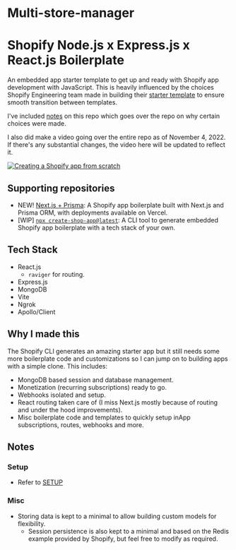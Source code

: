 # Multi-store-manager
 
# Shopify Node.js x Express.js x React.js Boilerplate

An embedded app starter template to get up and ready with Shopify app development with JavaScript. This is heavily influenced by the choices Shopify Engineering team made in building their [starter template](https://github.com/Shopify/shopify-app-template-node) to ensure smooth transition between templates.

I've included [notes](/docs/NOTES.md) on this repo which goes over the repo on why certain choices were made.

I also did make a video going over the entire repo as of November 4, 2022. If there's any substantial changes, the video here will be updated to reflect it.

[![Creating a Shopify app from scratch](https://img.youtube.com/vi/iV_3ENCraaM/0.jpg)](https://www.youtube.com/watch?v=iV_3ENCraaM)

## Supporting repositories

- NEW! [Next.js + Prisma](https://github.com/kinngh/shopify-nextjs-prisma-app): A Shopify app boilerplate built with Next.js and Prisma ORM, with deployments available on Vercel.
- [WIP] [`npx create-shop-app@latest`](https://github.com/kinngh/create-shop-app): A CLI tool to generate embedded Shopify app boilerplate with a tech stack of your own.

## Tech Stack

- React.js
  - `raviger` for routing.
- Express.js
- MongoDB
- Vite
- Ngrok
- Apollo/Client

## Why I made this

The Shopify CLI generates an amazing starter app but it still needs some more boilerplate code and customizations so I can jump on to building apps with a simple clone. This includes:

- MongoDB based session and database management.
- Monetization (recurring subscriptions) ready to go.
- Webhooks isolated and setup.
- React routing taken care of (I miss Next.js mostly because of routing and under the hood improvements).
- Misc boilerplate code and templates to quickly setup inApp subscriptions, routes, webhooks and more.

## Notes

### Setup

- Refer to [SETUP](/docs/SETUP.md)

### Misc

- Storing data is kept to a minimal to allow building custom models for flexibility.
  - Session persistence is also kept to a minimal and based on the Redis example provided by Shopify, but feel free to modify as required.
